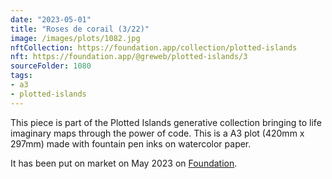 ```yaml
---
date: "2023-05-01"
title: "Roses de corail (3/22)"
image: /images/plots/1082.jpg
nftCollection: https://foundation.app/collection/plotted-islands
nft: https://foundation.app/@greweb/plotted-islands/3
sourceFolder: 1080
tags:
- a3
- plotted-islands
---
```


This piece is part of the Plotted Islands generative collection bringing to life imaginary maps through the power of code. This is a A3 plot (420mm x 297mm) made with fountain pen inks on watercolor paper.

It has been put on market on May 2023 on [Foundation](https://foundation.app/@greweb/plotted-islands/3).